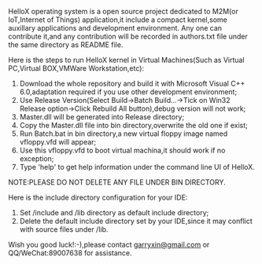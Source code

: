 HelloX operating system is a open source project dedicated to M2M(or IoT,Internet of Things) application,it include a compact kernel,some auxillary applications and development environment.
Any one can contribute it,and any contribution will be recorded in authors.txt file under the same directory as README file.

Here is the steps to run HelloX kernel in Virtual Machines(Such as Virtual PC,Virtual BOX,VMWare Workstation,etc):
1. Download the whole repository and build it with Microsoft Visual C++ 6.0,adaptation required if you use other development environment;
2. Use Release Version(Select Build->Batch Build...->Tick on Win32 Release option->Click Rebuild All button),debug version will not work;
3. Master.dll will be generated into Release directory;
4. Copy the Master.dll file into bin directory,overwrite the old one if exist;
5. Run Batch.bat in bin directory,a new virtual floppy image named vfloppy.vfd will appear;
6. Use this vfloppy.vfd to boot virtual machina,it should work if no exception;
7. Type 'help' to get help information under the command line UI of HelloX.

NOTE:PLEASE DO NOT DELETE ANY FILE UNDER BIN DIRECTORY.

Here is the include directory configuration for your IDE:
1. Set /include and /lib directory as default include directory;
2. Delete the default include directory set by your IDE,since it may conflict with source files under /lib.

Wish you good luck!:-),please contact garryxin@gmail.com or QQ/WeChat:89007638 for assistance.

